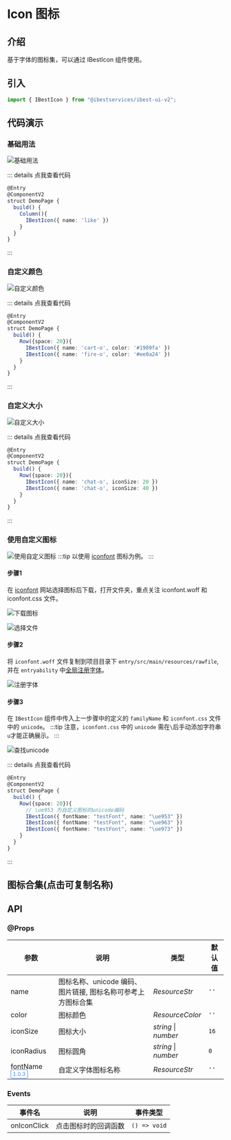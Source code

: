 <script setup>
  import Collection from "./components/Collection.vue"
</script>
# Icon 图标

## 介绍

基于字体的图标集，可以通过 IBestIcon 组件使用。
 
## 引入

```ts
import { IBestIcon } from "@ibestservices/ibest-ui-v2";
```

## 代码演示

### 基础用法

![基础用法](./images/base.png)

::: details 点我查看代码
```ts
@Entry
@ComponentV2
struct DemoPage {
  build() {
    Column(){
      IBestIcon({ name: 'like' })
    }
  }
}
```
:::

### 自定义颜色

![自定义颜色](./images/color.png)

::: details 点我查看代码
```ts
@Entry
@ComponentV2
struct DemoPage {
  build() {
    Row({space: 20}){
      IBestIcon({ name: 'cart-o', color: '#1989fa' })
      IBestIcon({ name: 'fire-o', color: '#ee0a24' })
    }
  }
}
```
:::

### 自定义大小

![自定义大小](./images/size.png)

::: details 点我查看代码
```ts
@Entry
@ComponentV2
struct DemoPage {
  build() {
    Row({space: 20}){
      IBestIcon({ name: 'chat-o', iconSize: 20 })
      IBestIcon({ name: 'chat-o', iconSize: 40 })
    }
  }
}
```
:::

### 使用自定义图标

![使用自定义图标](./images/custom-fontname.png)
:::tip
以使用 <a href="https://www.iconfont.cn/" target="_blank">iconfont</a> 图标为例。
:::

#### 步骤1
在 <a href="https://www.iconfont.cn/" target="_blank">iconfont</a> 网站选择图标后下载，打开文件夹，重点关注 iconfont.woff 和 iconfont.css 文件。

![下载图标](./images/download-icon.png)

![选择文件](./images/select-file.png)

#### 步骤2
将 `iconfont.woff` 文件复制到项目目录下 `entry/src/main/resources/rawfile`, 并在 `entryability` 中<a href="https://developer.huawei.com/consumer/cn/doc/harmonyos-faqs/faqs-arkui-216" target="_blank">全局注册字体</a>。

![注册字体](./images/register-font.png)

#### 步骤3
在 `IBestIcon` 组件中传入上一步骤中的定义的 `familyName` 和 `iconfont.css` 文件中的 `unicode`。
:::tip
注意，`iconfont.css` 中的 `unicode` 需在`\`后手动添加字符串`u`才能正确展示。
:::

![查找unicode](./images/find-unicode.png)

::: details 点我查看代码
```ts
@Entry
@ComponentV2
struct DemoPage {
  build() {
    Row({space: 20}){
      // \ue953 为自定义图标的unicode编码
      IBestIcon({ fontName: "testFont", name: "\ue953" })
      IBestIcon({ fontName: "testFont", name: "\ue963" })
      IBestIcon({ fontName: "testFont", name: "\ue973" })
    }
  }
}
```
:::

## 图标合集(点击可复制名称)
<Collection/>

## API

### @Props

| 参数         | 说明                                 | 类型      | 默认值     |
| ------------| -------------------------------------| ---------| ---------- |
| name        | 图标名称、unicode 编码、图片链接, 图标名称可参考上方图标合集| _ResourceStr_  | `''` |
| color       | 图标颜色                              | _ResourceColor_ |  `''`  |
| iconSize    | 图标大小                              | _string_ \| _number_ | `16` |
| iconRadius  | 图标圆角                              | _string_ \| _number_ | `0` |
| fontName <span style="font-size: 12px; padding:2px 4px;color:#3D8AF2;border-radius:4px;border: 1px solid #3D8AF2">1.0.3</span>| 自定义字体图标名称 | _ResourceStr_ | `''` |

### Events

| 事件名       | 说明                     | 事件类型                         |
| ----------  | ------------------------ | -------------------------------- |
| onIconClick | 点击图标时的回调函数        | `() => void` |